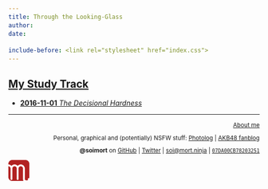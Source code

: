 ```yaml
---
title: Through the Looking-Glass
author:
date:

include-before: <link rel="stylesheet" href="index.css">
---
```


## [My Study Track](https://wiki.soimort.org/)

* [**2016-11-01** *The Decisional Hardness*](/ep/1)



***

<div style="text-align:right">
<small>

[<i class="fa fa-user" aria-hidden="true"></i>
About me](/about)

Personal, graphical and (potentially) NSFW stuff:
[<i class="fa fa-tumblr-square" aria-hidden="true"></i>
Photolog](http://log.soimort.org/)
| [<i class="fa fa-tumblr-square" aria-hidden="true"></i>
AKB48 fanblog](http://microblog.soimort.org/)

**@soimort** on
<a title="GitHub" href="https://github.com/soimort" rel="nofollow">
<i class="fa fa-github" aria-hidden="true"></i> GitHub</a>
| <a title="Twitter" href="https://twitter.com/soimort" rel="nofollow">
<i class="fa fa-twitter" aria-hidden="true"></i> Twitter</a>
| <i class="fa fa-envelope" aria-hidden="true"></i>
soi@mort.ninja
| [<i class="fa fa-key" aria-hidden="true"></i>
`07DA00CB78203251`](https://keybase.io/soimort/key.asc)

</small>
</div>

<aside id="soimort-links">
<a title="Feed" href="https://www.soimort.org/atom.xml">
<i class="fa fa-rss-square" aria-hidden="true"></i></a>
<a title="GitHub" href="https://github.com/soimort" rel="nofollow">
<i class="fa fa-github-square" aria-hidden="true"></i></a>
<a title="Home" href="https://www.soimort.org/" id="soimort">
<img src="/favicon.png" width="42px"></a>
<a title="Twitter" href="https://twitter.com/soimort" rel="nofollow">
<i class="fa fa-twitter-square" aria-hidden="true"></i></a>
<a title="Email" href="#" onclick="window.open(atob('bWFpbHRvOg==') +
'soi' + atob('QA==') + 'mort.ninja')">
<i class="fa fa-envelope-square" aria-hidden="true"></i></a>
</aside>
